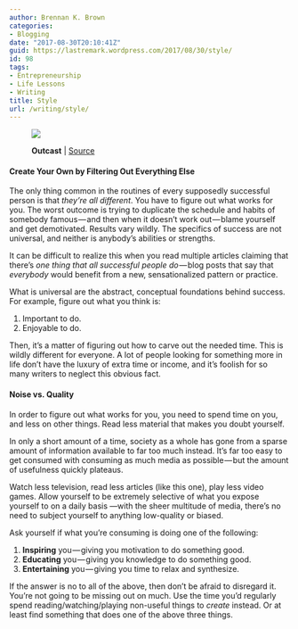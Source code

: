 ```yaml
---
author: Brennan K. Brown
categories:
- Blogging
date: "2017-08-30T20:10:41Z"
guid: https://lastremark.wordpress.com/2017/08/30/style/
id: 98
tags:
- Entrepreneurship
- Life Lessons
- Writing
title: Style
url: /writing/style/
---
```


<figure class="wp-caption">

<img data-width="1024" data-height="635" src="https://cdn-images-1.medium.com/max/2560/1*NeAhTEAOCgvACsiwMMdrzg.jpeg" /> <figcaption class="wp-caption-text"><b>Outcast</b> | <a href="https://www.flickr.com/photos/133517056@N05/24818450770" target="_blank" rel="noopener noreferrer">Source</a></figcaption></figure>

#### Create Your Own by Filtering Out Everything Else

The only thing common in the routines of every supposedly successful person is that _they’re all different_. You have to figure out what works for you. The worst outcome is trying to duplicate the schedule and habits of somebody famous — and then when it doesn’t work out — blame yourself and get demotivated. Results vary wildly. The specifics of success are not universal, and neither is anybody’s abilities or strengths.

It can be difficult to realize this when you read multiple articles claiming that there’s *one thing that all successful people do* — blog posts that say that _everybody_ would benefit from a new, sensationalized pattern or practice.

<!--more-->

What is universal are the abstract, conceptual foundations behind success. For example, figure out what you think is:

1. Important to do.
2. Enjoyable to do.

Then, it’s a matter of figuring out how to carve out the needed time. This is wildly different for everyone. A lot of people looking for something more in life don’t have the luxury of extra time or income, and it’s foolish for so many writers to neglect this obvious fact.

#### Noise vs. Quality

In order to figure out what works for you, you need to spend time on you, and less on other things. Read less material that makes you doubt yourself.

In only a short amount of a time, society as a whole has gone from a sparse amount of information available to far too much instead. It’s far too easy to get consumed with consuming as much media as possible — but the amount of usefulness quickly plateaus.

Watch less television, read less articles (like this one), play less video games. Allow yourself to be extremely selective of what you expose yourself to on a daily basis —with the sheer multitude of media, there’s no need to subject yourself to anything low-quality or biased.

Ask yourself if what you’re consuming is doing one of the following:

1. <b>Inspiring</b> you — giving you motivation to do something good.
2. <b>Educating</b> you — giving you knowledge to do something good.
3. <b>Entertaining</b> you — giving you time to relax and synthesize.

If the answer is no to all of the above, then don’t be afraid to disregard it. You’re not going to be missing out on much. Use the time you’d regularly spend reading/watching/playing non-useful things to _create_ instead. Or at least find something that does one of the above three things.
